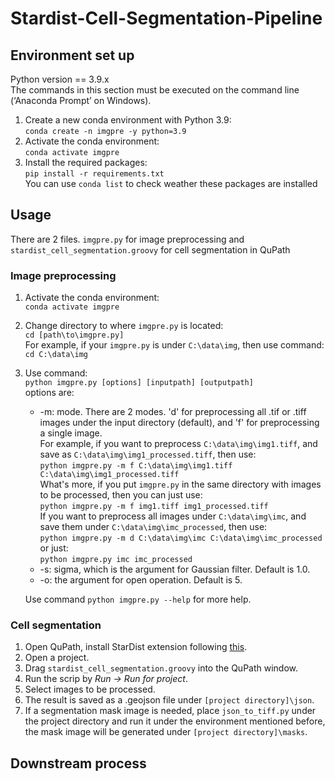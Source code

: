 # Stardist-Cell-Segmentation-Pipeline

## Environment set up
Python version == 3.9.x  
The commands in this section must be executed on the command line (‘Anaconda Prompt’ on Windows).  
1. Create a new conda environment with Python 3.9:  
`conda create -n imgpre -y python=3.9`  
2. Activate the conda environment:  
`conda activate imgpre`  
3. Install the required packages:  
`pip install -r requirements.txt`  
You can use `conda list` to check weather these packages are installed

## Usage
There are 2 files. `imgpre.py` for image preprocessing and `stardist_cell_segmentation.groovy` for cell segmentation in QuPath

### Image preprocessing
1. Activate the conda environment:  
`conda activate imgpre`  
2. Change directory to where `imgpre.py` is located:  
`cd [path\to\imgpre.py]`  
For example, if your `imgpre.py` is under `C:\data\img`, then use command:  
`cd C:\data\img`
3. Use command:  
`python imgpre.py [options] [inputpath] [outputpath]`  
options are:
    - -m: mode. There are 2 modes. 'd' for preprocessing all .tif or .tiff images under the input directory (default), and 'f' for preprocessing a single image.  
      For example, if you want to preprocess `C:\data\img\img1.tiff`, and save as `C:\data\img\img1_processed.tiff`, then use:  
      `python imgpre.py -m f C:\data\img\img1.tiff C:\data\img\img1_processed.tiff`  
      What's more, if you put `imgpre.py` in the same directory with images to be processed, then you can just use:  
      `python imgpre.py -m f img1.tiff img1_processed.tiff`  
      If you want to preprocess all images under `C:\data\img\imc`, and save them under `C:\data\img\imc_processed`, then use:  
      `python imgpre.py -m d C:\data\img\imc C:\data\img\imc_processed`  
      or just:  
      `python imgpre.py imc imc_processed`
    - -s: sigma, which is the argument for Gaussian filter. Default is 1.0.
    - -o: the argument for open operation. Default is 5.

    Use command `python imgpre.py --help` for more help.

### Cell segmentation
1. Open QuPath, install StarDist extension following [this](https://github.com/qupath/qupath-extension-stardist).
2. Open a project.
3. Drag `stardist_cell_segmentation.groovy` into the QuPath window.
4. Run the scrip by *Run -> Run for project*.
5. Select images to be processed.
6. The result is saved as a .geojson file under `[project directory]\json`.
7. If a segmentation mask image is needed, place `json_to_tiff.py` under the project directory and run it under the environment mentioned before, the mask image will be generated under `[project directory]\masks`.

## Downstream process
